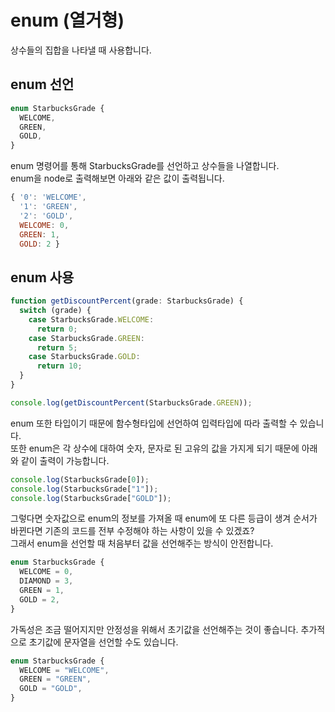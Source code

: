# enum (열거형)

상수들의 집합을 나타낼 때 사용합니다.

## enum 선언

```ts
enum StarbucksGrade {
  WELCOME,
  GREEN,
  GOLD,
}
```

enum 명령어를 통해 StarbucksGrade를 선언하고 상수들을 나열합니다.<br />
enum을 node로 출력해보면 아래와 같은 값이 출력됩니다.

```js
{ '0': 'WELCOME',
  '1': 'GREEN',
  '2': 'GOLD',
  WELCOME: 0,
  GREEN: 1,
  GOLD: 2 }
```

## enum 사용

```ts
function getDiscountPercent(grade: StarbucksGrade) {
  switch (grade) {
    case StarbucksGrade.WELCOME:
      return 0;
    case StarbucksGrade.GREEN:
      return 5;
    case StarbucksGrade.GOLD:
      return 10;
  }
}

console.log(getDiscountPercent(StarbucksGrade.GREEN));
```

enum 또한 타입이기 때문에 함수형타입에 선언하여 입력타입에 따라 출력할 수 있습니다.<br />
또한 enum은 각 상수에 대하여 숫자, 문자로 된 고유의 값을 가지게 되기 때문에 아래와 같이 출력이 가능합니다.

```js
console.log(StarbucksGrade[0]);
console.log(StarbucksGrade["1"]);
console.log(StarbucksGrade["GOLD"]);
```

그렇다면 숫자값으로 enum의 정보를 가져올 때 enum에 또 다른 등급이 생겨 순서가 바뀐다면 기존의 코드를 전부 수정해야 하는 사항이 있을 수 있겠죠?<br />
그래서 enum을 선언할 때 처음부터 값을 선언해주는 방식이 안전합니다.

```ts
enum StarbucksGrade {
  WELCOME = 0,
  DIAMOND = 3,
  GREEN = 1,
  GOLD = 2,
}
```

가독성은 조금 떨어지지만 안정성을 위해서 초기값을 선언해주는 것이 좋습니다. 추가적으로 초기값에 문자열을 선언할 수도 있습니다.

```ts
enum StarbucksGrade {
  WELCOME = "WELCOME",
  GREEN = "GREEN",
  GOLD = "GOLD",
}
```
